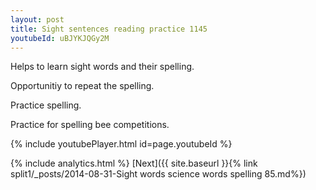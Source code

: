 ```yaml
---
layout: post
title: Sight sentences reading practice 1145
youtubeId: uBJYKJQGy2M
---
```

 
 
Helps to learn sight words and their spelling.

Opportunitiy to repeat the spelling. 

Practice spelling. 
 
Practice for spelling bee competitions. 
 
{% include youtubePlayer.html id=page.youtubeId %}
 
 
{% include analytics.html %} 
[Next]({{ site.baseurl }}{% link  split1/_posts/2014-08-31-Sight words science words spelling 85.md%})
 
